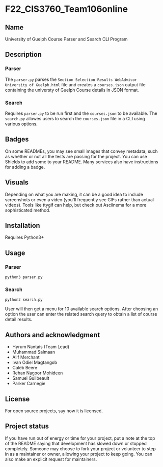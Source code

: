 # F22_CIS3760_Team106online

## Name

University of Guelph Course Parser and Search CLI Program

## Description

### Parser

The `parser.py` parses the `Section Selection Results WebAdvisor University of Guelph.html` file and creates a `courses.json` output file containing the universty of Guelph Course details in JSON format.

### Search

Requires `parser.py` to be run first and the `courses.json` to be available.
The `search.py` allowes users to search the `courses.json` file in a CLI using various options.

## Badges

On some READMEs, you may see small images that convey metadata, such as whether or not all the tests are passing for the project. You can use Shields to add some to your README. Many services also have instructions for adding a badge.

## Visuals

Depending on what you are making, it can be a good idea to include screenshots or even a video (you'll frequently see GIFs rather than actual videos). Tools like ttygif can help, but check out Asciinema for a more sophisticated method.

## Installation

Requires Python3+

## Usage

### Parser

`python3 parser.py`

### Search

`python3 search.py`

User will then get a menu for 10 available search options. After choosing an option the user can enter the related search query to obtain a list of course detail results.

## Authors and acknowledgment

- Hyrum Nantais (Team Lead)
- Muhammad Salmaan
- Alif Merchant
- Ivan Odiel Magtangob
- Caleb Beere
- Rehan Nagoor Mohideen
- Samuel Guilbeault
- Parker Carnegie

## License

For open source projects, say how it is licensed.

## Project status

If you have run out of energy or time for your project, put a note at the top of the README saying that development has slowed down or stopped completely. Someone may choose to fork your project or volunteer to step in as a maintainer or owner, allowing your project to keep going. You can also make an explicit request for maintainers.
